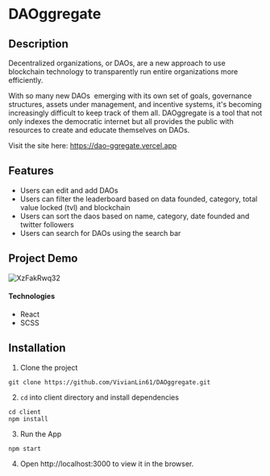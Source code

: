 # DAOggregate

## Description

Decentralized organizations, or DAOs, are a new approach to use blockchain technology to transparently run entire organizations more efficiently.

With so many new DAOs  emerging with its own set of goals, governance structures, assets under management, and incentive systems, it's becoming increasingly difficult to keep track of them all.
DAOggregate is a tool that not only indexes the democratic internet but all provides the public with resources to create and educate themselves on DAOs.

Visit the site here: https://dao-ggregate.vercel.app

## Features
- Users can edit and add DAOs
- Users can filter the leaderboard based on data founded, category, total value locked (tvl) and blockchain
- Users can sort the daos based on name, category, date founded and twitter followers
- Users can search for DAOs using the search bar

## Project Demo

![XzFakRwq32](https://user-images.githubusercontent.com/33815743/129777209-05807ab8-13de-48bb-a5a4-a030cd312994.gif)

#### Technologies

- React
- SCSS

## Installation

1. Clone the project

```
git clone https://github.com/VivianLin61/DAOggregate.git
```

2. `cd` into client directory and install dependencies

```
cd client
npm install
```

3. Run the App

```
npm start
```

4. Open http://localhost:3000 to view it in the browser.
